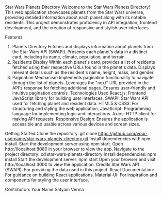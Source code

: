Star Wars Planets Directory
Welcome to the Star Wars Planets Directory! This web application showcases planets from the Star Wars universe, providing detailed information about each planet along with its notable residents. This project demonstrates proficiency in API integration, frontend development, and the creation of responsive and stylish user interfaces.

Features

1. Planets Directory
   Fetches and displays information about planets from the Star Wars API (SWAPI).
   Presents each planet's data in a distinct card, including its name, climate, population, and terrain.
2. Residents Display
   Within each planet's card, provides a list of residents fetched using their respective URLs found in the planet's data.
   Displays relevant details such as the resident's name, height, mass, and gender.
3. Pagination Mechanism
   Implements pagination functionality to navigate through the list of planets.
   Leverages the "next" URL provided in the API's response for fetching additional pages.
   Ensures user-friendly and intuitive pagination controls.
   Technologies Used
   React.js: Frontend JavaScript library for building user interfaces.
   SWAPI: Star Wars API used for fetching planet and resident data.
   HTML5 & CSS3: For structuring and styling the web application.
   JavaScript: Programming language for implementing logic and interactions.
   Axios: HTTP client for making API requests.
   Responsive Design: Ensures the application is accessible and usable across various devices and screen sizes.

Getting Started
Clone the repository: git clone https://github.com/your-username/star-wars-planets-directory.git
Install dependencies with npm install.
Start the development server using npm start.
Open http://localhost:8080 in your browser to view the app.
Navigate to the project directory: cd star-wars-planets-directory
Install dependencies: npm install
Start the development server: npm start
Open your browser and visit http://localhost:3000 to view the application.
Credits
Star Wars API (SWAPI): For providing the data used in this project.
React Documentation: For guidance on building React applications.
Material-UI: For inspiration and components for styling the user interface.

Contributors
Your Name
Satyam Verma
